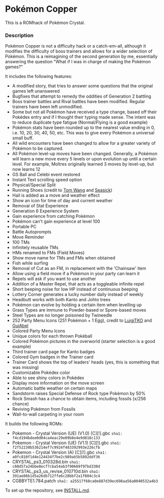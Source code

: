 # Pokémon Copper

This is a ROMhack of Pokémon Crystal.

### Description

Pokémon Copper is not a difficulty hack or a catch-em-all, although it modifies the difficulty of boss trainers and allows for a wider selection of Pokémon. This is a reimagining of the second generation by me, essentially answering the question "What if I was in charge of making the Pokémon games?"

It includes the following features:
- A modified story, that tries to answer some questions that the original games left unanswered
- Bugfixes that attempt to remedy the oddities of Generation 2 battling
- Boss trainer battles and Rival battles have been modified. Regular trainers have been left unmodified.
- Some but not all Pokémon have received a type change, based off their Pokédex entry and if I thought their typing made sense. The intent was to reduce duplicate type fatigue (Normal/Flying is a good example)
- Pokémon stats have been rounded up to the nearest value ending in 0, i.e. 10, 20, 30, 40, 50, etc. This was to give every Pokémon a universal small buff.
- All wild encounters have been changed to allow for a greater variety of Pokémon to be captured.
- All Pokémon level-up moves have been changed. Generally, a Pokémon will learn a new move every 5 levels or upon evolution up until a certain level. For example, Moltres originally learned 3 moves by level-up, but now learns 12
- GS Ball and Celebi event restored
- Instant Text scrolling speed option
- Physical/Special Split
- Running Shoes (credit to [Tom Wang](https://github.com/froyomuffin) and [Seasick](https://github.com/SeasickShore))
- Hail is added as a move and weather effect
- Show an icon for time of day and current weather
- Removal of Stat Experience
- Generation 6 Experience System
- Gain experience from catching Pokémon
- Pokémon can't gain experience at level 100
- Portable PC
- Battle Autoprompts
- Move Reminder
- 100 TMs
- Infinitely reusable TMs
- HMs renamed to FMs (Field Moves)
- Show move name for TMs and FMs when obtained
- Fish while surfing
- Removal of Cut as an FM, in replacement with the 'Chainsaw' item
- Allow using a field move if a Pokémon in your party can learn it
- Repels will ask if you want to use another
- Addition of a Master Repel, that acts as a toggleable infinite repel
- Short beeping noise for low HP instead of continuous beeping
- Lottery Corner generates a lucky number daily instead of weekly
- Headbutt works with both Kanto and Johto trees
- Pokémon can evolve by holding a certain item when levelling up
- Grass Types are immune to Powder-based or Spore-based moves
- Steel Types are no longer poisoned by Twineedle
- 252 Party Menu Icons (251 Pokémon + 1 Egg), credit to [LuigiTKO](https://twitter.com/LuigiTKO) and [GuiAbel](https://twitter.com/guiabel/)
- Colored Party Menu Icons
- Unique colors for each thrown Pokéball
- Colored Pokémon pictures in the overworld (starter selection is a good example)
- Third trainer card page for Kanto badges
- Colored Gym badges in the Trainer card
- Trainer Card shows the top of leaders' heads (yes, this is something that was missing)
- Customizable Pokédex color
- Able to see shiny colors in Pokédex
- Display more information on the move screen
- Automatic battle weather on certain maps
- Sandstorm raises Special Defense of Rock type Pokémon by 50%
- Rock Smash has a chance to obtain items, including fossils (x/256 chance)
- Reviving Pokémon from Fossils
- Wall-to-wall carpeting in your room

It builds the following ROMs:

- Pokemon - Crystal Version (UE) (V1.0) [C][!].gbc `sha1: f4cd194bdee0d04ca4eac29e09b8e4e9d818c133`
- Pokemon - Crystal Version (UE) (V1.1) [C][!].gbc `sha1: f2f52230b536214ef7c9924f483392993e226cfb`
- Pokemon - Crystal Version (A) [C][!].gbc `sha1: a0fc810f1d4e124434f7be2c989ab5b5892ddf36`
- CRYSTAL_ps3_010328d.bin `sha1: c60d57a24bbe8ecf7cba54ab3f90669f97bd330d`
- CRYSTAL_ps3_us_revise_010710d.bin `sha1: 391ae86b1d5a26db712ffe6c28bbf2a1f804c3c4`
- CGBBYTE1.784.patch `sha1: a25517f60ca0e887d39ec698aa56a0040532a4b3`

To set up the repository, see [INSTALL.md](INSTALL.md).
